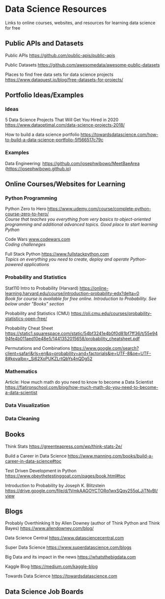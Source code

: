 # Data Science Resources
Links to online courses, websites, and resources for learning data science for free

## Public APIs and Datasets

Public APIs https://github.com/public-apis/public-apis

Public Datasets https://github.com/awesomedata/awesome-public-datasets

Places to find free data sets for data science projects https://www.dataquest.io/blog/free-datasets-for-projects/

## Portfolio Ideas/Examples

### Ideas
5 Data Science Projects That Will Get You Hired in 2020 https://www.dataoptimal.com/data-science-projects-2018/

How to build a data science portfolio https://towardsdatascience.com/how-to-build-a-data-science-portfolio-5f566517c79c

### Examples
Data Engineering: https://github.com/josephwibowo/MeetBaeArea (https://josephwibowo.github.io)

## Online Courses/Websites for Learning

### Python Programming

Python Zero to Hero https://www.udemy.com/course/complete-python-course-zero-to-hero/ \
*Course that teaches you everything from very basics to object-oriented programming and additional advanced topics. Good place to start learning Python*

Code Wars www.codewars.com \
*Coding challeneges*

Full Stack Python https://www.fullstackpython.com \
*Topics on everything you need to create, deploy and operate Python-powered applications*

### Probability and Statistics

Stat110 Intro to Probability (Harvard) https://online-learning.harvard.edu/course/introduction-probability-edx?delta=0 \
*Book for course is available for free online. Introduction to Probability. See below under "Books" section*

Probability and Statistics (CMU) https://oli.cmu.edu/courses/probability-statistics-open-free/

Probability Cheat Sheet https://static1.squarespace.com/static/54bf3241e4b0f0d81bf7ff36/t/55e9494fe4b011aed10e48e5/1441352015658/probability_cheatsheet.pdf

Permutations and Combinations https://www.google.com/search?client=safari&rls=en&q=probability+and+factorials&ie=UTF-8&oe=UTF-8#kpvalbx=_Si62XoPUKZLrtQbYs4nQDg52

### Mathematics
Article: How much math do you need to know to become a Data Scientist
https://flatironschool.com/blog/how-much-math-do-you-need-to-become-a-data-scientist

### Data Visualization


### Data Cleaning

## Books

Think Stats https://greenteapress.com/wp/think-stats-2e/

Build a Career in Data Science https://www.manning.com/books/build-a-career-in-data-science#toc

Test Driven Development in Python https://www.obeythetestinggoat.com/pages/book.html#toc

Introduction to Probability by Joseph K. Blitzstein https://drive.google.com/file/d/1VmkAAGOYCTORq1wxSQqy255qLJjTNvBI/view

## Blogs

Probably Overthinking It by Allen Downey (author of Think Python and Think Bayes) https://www.allendowney.com/blog/

Data Science Central https://www.datasciencecentral.com

Super Data Science https://www.superdatascience.com/blogs

Big Data and its impact in the news https://whatsthebigdata.com

Kaggle Blog https://medium.com/kaggle-blog

Towards Data Science https://towardsdatascience.com

## Data Science Job Boards

